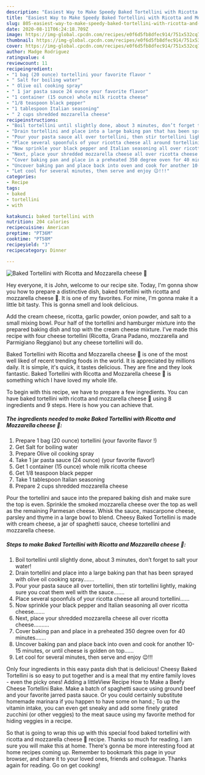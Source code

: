 ```yaml
---
description: "Easiest Way to Make Speedy Baked Tortellini with Ricotta and Mozzarella cheese 🧀"
title: "Easiest Way to Make Speedy Baked Tortellini with Ricotta and Mozzarella cheese 🧀"
slug: 805-easiest-way-to-make-speedy-baked-tortellini-with-ricotta-and-mozzarella-cheese
date: 2020-08-11T06:24:18.709Z
image: https://img-global.cpcdn.com/recipes/e0f6d5fb8dfec914/751x532cq70/baked-tortellini-with-ricotta-and-mozzarella-cheese-🧀-recipe-main-photo.jpg
thumbnail: https://img-global.cpcdn.com/recipes/e0f6d5fb8dfec914/751x532cq70/baked-tortellini-with-ricotta-and-mozzarella-cheese-🧀-recipe-main-photo.jpg
cover: https://img-global.cpcdn.com/recipes/e0f6d5fb8dfec914/751x532cq70/baked-tortellini-with-ricotta-and-mozzarella-cheese-🧀-recipe-main-photo.jpg
author: Madge Rodriguez
ratingvalue: 4
reviewcount: 11
recipeingredient:
- "1 bag (20 ounce) tortellini your favorite flavor "
- " Salt for boiling water"
- " Olive oil cooking spray"
- " 1 jar pasta sauce 24 ounce your favorite flavor"
- "1 container (15 ounce) whole milk ricotta cheese"
- "1/8 teaspoon black pepper"
- "1 tablespoon Italian seasoning"
- " 2 cups shredded mozzarella cheese"
recipeinstructions:
- "Boil tortellini until slightly done, about 3 minutes, don’t forget to salt your water!"
- "Drain tortellini and place into a large baking pan that has been sprayed with olive oil cooking spray......."
- "Pour your pasta sauce all over tortellini, then stir tortellini lightly, making sure you coat them well with the sauce......."
- "Place several spoonfuls of your ricotta cheese all around tortellini......"
- "Now sprinkle your black pepper and Italian seasoning all over ricotta cheese......."
- "Next, place your shredded mozzarella cheese all over ricotta cheese.........."
- "Cover baking pan and place in a preheated 350 degree oven for 40 minutes......."
- "Uncover baking pan and place back into oven and cook for another 10-15 minutes, or until cheese is golden on top......"
- "Let cool for several minutes, then serve and enjoy 😉!!!"
categories:
- Recipe
tags:
- baked
- tortellini
- with

katakunci: baked tortellini with 
nutrition: 204 calories
recipecuisine: American
preptime: "PT36M"
cooktime: "PT58M"
recipeyield: "3"
recipecategory: Dinner

---
```



![Baked Tortellini with Ricotta and Mozzarella cheese 🧀](https://img-global.cpcdn.com/recipes/e0f6d5fb8dfec914/751x532cq70/baked-tortellini-with-ricotta-and-mozzarella-cheese-🧀-recipe-main-photo.jpg)

Hey everyone, it is John, welcome to our recipe site. Today, I'm gonna show you how to prepare a distinctive dish, baked tortellini with ricotta and mozzarella cheese 🧀. It is one of my favorites. For mine, I'm gonna make it a little bit tasty. This is gonna smell and look delicious.

Add the cream cheese, ricotta, garlic powder, onion powder, and salt to a small mixing bowl. Pour half of the tortellini and hamburger mixture into the prepared baking dish and top with the cream cheese mixture. I&#39;ve made this recipe with four cheese tortellini (Ricotta, Grana Padano, mozzarella and Parmigiano Reggiano) but any cheese tortellini will do.

Baked Tortellini with Ricotta and Mozzarella cheese 🧀 is one of the most well liked of recent trending foods in the world. It is appreciated by millions daily. It is simple, it's quick, it tastes delicious. They are fine and they look fantastic. Baked Tortellini with Ricotta and Mozzarella cheese 🧀 is something which I have loved my whole life.


To begin with this recipe, we have to prepare a few ingredients. You can have baked tortellini with ricotta and mozzarella cheese 🧀 using 8 ingredients and 9 steps. Here is how you can achieve that.

<!--inarticleads1-->

##### The ingredients needed to make Baked Tortellini with Ricotta and Mozzarella cheese 🧀:

1. Prepare 1 bag (20 ounce) tortellini (your favorite flavor !)
1. Get  Salt for boiling water
1. Prepare  Olive oil cooking spray
1. Take  1 jar pasta sauce (24 ounce) (your favorite flavor!)
1. Get 1 container (15 ounce) whole milk ricotta cheese
1. Get 1/8 teaspoon black pepper
1. Take 1 tablespoon Italian seasoning
1. Prepare  2 cups shredded mozzarella cheese


Pour the tortellini and sauce into the prepared baking dish and make sure the top is even. Sprinkle the smoked mozzarella cheese over the top as well as the remaining Parmesan cheese. Whisk the sauce, mascarpone cheese, parsley and thyme in a large bowl to blend. Cheesy Baked Tortellini is made with cream cheese, a jar of spaghetti sauce, cheese tortellini and mozzarella cheese. 

<!--inarticleads2-->

##### Steps to make Baked Tortellini with Ricotta and Mozzarella cheese 🧀:

1. Boil tortellini until slightly done, about 3 minutes, don’t forget to salt your water!
1. Drain tortellini and place into a large baking pan that has been sprayed with olive oil cooking spray.......
1. Pour your pasta sauce all over tortellini, then stir tortellini lightly, making sure you coat them well with the sauce.......
1. Place several spoonfuls of your ricotta cheese all around tortellini......
1. Now sprinkle your black pepper and Italian seasoning all over ricotta cheese.......
1. Next, place your shredded mozzarella cheese all over ricotta cheese..........
1. Cover baking pan and place in a preheated 350 degree oven for 40 minutes.......
1. Uncover baking pan and place back into oven and cook for another 10-15 minutes, or until cheese is golden on top......
1. Let cool for several minutes, then serve and enjoy 😉!!!


Only four ingredients in this easy pasta dish that is delicious! Cheesy Baked Tortellini is so easy to put together and is a meal that my entire family loves - even the picky ones! Adding a littleView Recipe How to Make a Beefy Cheese Tortellini Bake. Make a batch of spaghetti sauce using ground beef and your favorite jarred pasta sauce. Or you could certainly substitute homemade marinara if you happen to have some on hand.; To up the vitamin intake, you can even get sneaky and add some finely grated zucchini (or other veggies) to the meat sauce using my favorite method for hiding veggies in a recipe. 

So that is going to wrap this up with this special food baked tortellini with ricotta and mozzarella cheese 🧀 recipe. Thanks so much for reading. I am sure you will make this at home. There's gonna be more interesting food at home recipes coming up. Remember to bookmark this page in your browser, and share it to your loved ones, friends and colleague. Thanks again for reading. Go on get cooking!
